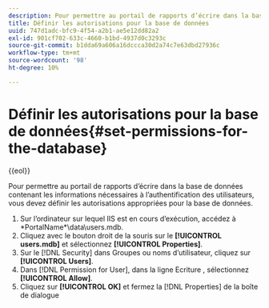 ```yaml
---
description: Pour permettre au portail de rapports d’écrire dans la base de données contenant les informations nécessaires à l’authentification des utilisateurs, vous devez définir les autorisations appropriées pour la base de données.
title: Définir les autorisations pour la base de données
uuid: 747d1adc-bfc9-4f54-a2b1-ae5e12dd82a2
exl-id: 901cf702-633c-4660-b1bd-4937d0c3293c
source-git-commit: b1dda69a606a16dccca30d2a74c7e63dbd27936c
workflow-type: tm+mt
source-wordcount: '98'
ht-degree: 10%

---
```


# Définir les autorisations pour la base de données{#set-permissions-for-the-database}

{{eol}}

Pour permettre au portail de rapports d’écrire dans la base de données contenant les informations nécessaires à l’authentification des utilisateurs, vous devez définir les autorisations appropriées pour la base de données.

1. Sur l’ordinateur sur lequel IIS est en cours d’exécution, accédez à \*PortalName*\data\users.mdb.
1. Cliquez avec le bouton droit de la souris sur le **[!UICONTROL users.mdb]** et sélectionnez **[!UICONTROL Properties]**.
1. Sur le [!DNL Security] dans Groupes ou noms d’utilisateur, cliquez sur **[!UICONTROL Users]**.
1. Dans [!DNL Permission for User], dans la ligne Ecriture , sélectionnez **[!UICONTROL Allow]**.
1. Cliquez sur **[!UICONTROL OK]** et fermez la [!DNL Properties] de la boîte de dialogue

